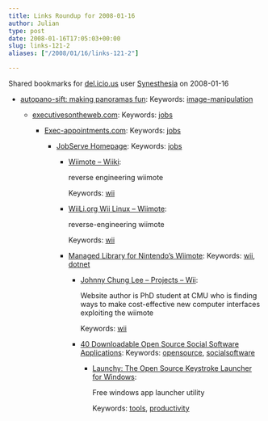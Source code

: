 ```yaml
---
title: Links Roundup for 2008-01-16
author: Julian
type: post
date: 2008-01-16T17:05:03+00:00
slug: links-121-2 
aliases: ["/2008/01/16/links-121-2"]

---
```

Shared bookmarks for [del.icio.us][1] user  [Synesthesia][2] on 2008-01-16

  * [autopano-sift: making panoramas fun][3]: 
    Keywords: [image-manipulation][4]</li> 
    
      * [executivesontheweb.com][5]: 
        Keywords: [jobs][6]</li> 
        
          * [Exec-appointments.com][7]: 
            Keywords: [jobs][6]</li> 
            
              * [JobServe Homepage][8]: 
                Keywords: [jobs][6]</li> 
                
                  * [Wiimote &#8211; Wiiki][9]:
  
                    reverse engineering wiimote
  
                    Keywords: [wii][10]
                  * [WiiLi.org Wii Linux &#8211; Wiimote][11]:
  
                    reverse-engineering wiimote
  
                    Keywords: [wii][10]
                  * [Managed Library for Nintendo&#8217;s Wiimote][12]: 
                    Keywords: [wii][10], [dotnet][13]</li> 
                    
                      * [Johnny Chung Lee &#8211; Projects &#8211; Wii][14]:
  
                        Website author is PhD student at CMU who is finding ways to make cost-effective new computer interfaces exploiting the wiimote
  
                        Keywords: [wii][10]
                      * [40 Downloadable Open Source Social Software Applications][15]: 
                        Keywords: [opensource][16], [socialsoftware][17]</li> 
                        
                          * [Launchy: The Open Source Keystroke Launcher for Windows][18]:
  
                            Free windows app launcher utility
  
                            Keywords: [tools][19], [productivity][20]</ul>

 [1]: https://del.icio.us/
 [2]: https://del.icio.us/synesthesia
 [3]: https://user.cs.tu-berlin.de/~nowozin/autopano-sift "https://user.cs.tu-berlin.de/~nowozin/autopano-sift"
 [4]: https://del.icio.us/synesthesia/image-manipulation
 [5]: https://www.executivesontheweb.com/ "https://www.executivesontheweb.com/"
 [6]: https://del.icio.us/synesthesia/jobs
 [7]: https://www.exec-appointments.com/ "https://www.exec-appointments.com/"
 [8]: https://www.jobserve.com/ "https://www.jobserve.com/"
 [9]: https://wiibrew.org/index.php?title=Wiimote "https://wiibrew.org/index.php?title=Wiimote"
 [10]: https://del.icio.us/synesthesia/wii
 [11]: https://www.wiili.org/index.php/Wiimote "https://www.wiili.org/index.php/Wiimote"
 [12]: https://blogs.msdn.com/coding4fun/archive/2007/03/14/1879033.aspx "https://blogs.msdn.com/coding4fun/archive/2007/03/14/1879033.aspx"
 [13]: https://del.icio.us/synesthesia/dotnet
 [14]: https://www.cs.cmu.edu/~johnny/projects/wii "https://www.cs.cmu.edu/~johnny/projects/wii"
 [15]: https://www.maxkiesler.com/index.php/weblog/comments/40_downloadable_open_source_social_software_applications "https://www.maxkiesler.com/index.php/weblog/comments/40_downloadable_open_source_social_software_applications"
 [16]: https://del.icio.us/synesthesia/opensource
 [17]: https://del.icio.us/synesthesia/socialsoftware
 [18]: https://www.launchy.net/ "https://www.launchy.net/"
 [19]: https://del.icio.us/synesthesia/tools
 [20]: https://del.icio.us/synesthesia/productivity